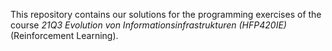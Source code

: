 This repository contains our solutions for the programming exercises of the course _21Q3 Evolution von Informationsinfrastrukturen (HFP420IE)_ (Reinforcement Learning).